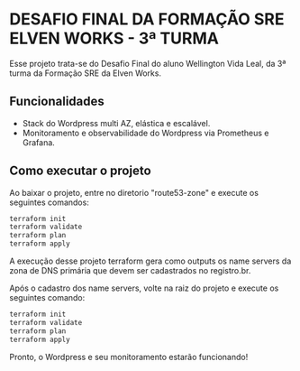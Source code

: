 # DESAFIO FINAL DA FORMAÇÃO SRE ELVEN WORKS - 3ª TURMA

Esse projeto trata-se do Desafio Final do aluno Wellington Vida Leal, da 3ª turma da Formação SRE da Elven Works.

## Funcionalidades

- Stack do Wordpress multi AZ, elástica e escalável.
- Monitoramento e observabilidade do Wordpress via Prometheus e Grafana.

## Como executar o projeto

Ao baixar o projeto, entre no diretorio "route53-zone" e execute os seguintes comandos:

```sh
terraform init
terraform validate
terraform plan
terraform apply
```

A execução desse projeto terraform gera como outputs os name servers da zona de DNS primária que devem ser cadastrados no registro.br.

Após o cadastro dos name servers, volte na raiz do projeto e execute os seguintes comando:

```sh
terraform init
terraform validate
terraform plan
terraform apply
```

Pronto, o Wordpress e seu monitoramento estarão funcionando!